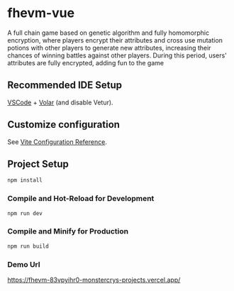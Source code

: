# fhevm-vue

A full chain game based on genetic algorithm and fully homomorphic encryption, where players encrypt their attributes and cross use mutation potions with other players to generate new attributes, increasing their chances of winning battles against other players. During this period, users' attributes are fully encrypted, adding fun to the game

## Recommended IDE Setup

[VSCode](https://code.visualstudio.com/) + [Volar](https://marketplace.visualstudio.com/items?itemName=Vue.volar) (and disable Vetur).

## Customize configuration

See [Vite Configuration Reference](https://vite.dev/config/).

## Project Setup

```sh
npm install
```

### Compile and Hot-Reload for Development

```sh
npm run dev
```

### Compile and Minify for Production

```sh
npm run build
```

### Demo Url
https://fhevm-83vpyihr0-monstercrys-projects.vercel.app/